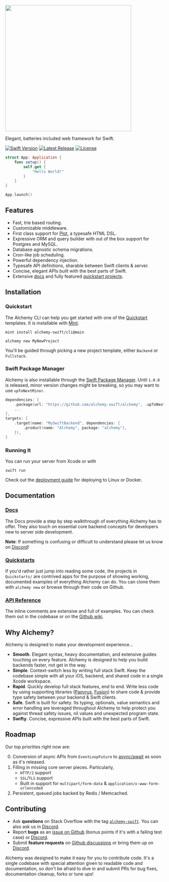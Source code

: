 <p><img src="https://user-images.githubusercontent.com/6025554/104392567-3226f000-54f7-11eb-9ad6-b8795764aace.png" width="400"></a></p>

<p>Elegant, batteries included web framework for Swift.</p>

<p>
<a href="https://swift.org"><img src="https://img.shields.io/badge/Swift-5.3-orange.svg" alt="Swift Version"></a>
<a href="https://github.com/alchemy-swift/alchemy/releases"><img src="https://img.shields.io/github/release/alchemy-swift/alchemy.svg" alt="Latest Release"></a>
<a href="https://github.com/alchemy-swift/alchemy/blob/main/LICENSE"><img src="https://img.shields.io/github/license/alchemy-swift/alchemy.svg" alt="License"></a>
</p>

```swift
struct App: Application {
    func setup() {
        self.get {
            "Hello World!"
        }
    }
}

App.launch()
```

## Features

- Fast, trie based routing.
- Customizable middleware.
- First class support for [Plot](https://github.com/JohnSundell/Plot), a typesafe HTML DSL.
- Expressive ORM and query builder with out of the box support for Postgres and MySQL.
- Database agnostic schema migrations.
- Cron-like job scheduling.
- Powerful dependency injection.
- Typesafe API definitions, sharable between Swift clients & server.
- Concise, elegant APIs built with the best parts of Swift.
- Extensive [docs](Docs#docs) and fully featured [quickstart projects](Quickstarts/).

## Installation

### Quickstart

The Alchemy CLI can help you get started with one of the [Quickstart](Quickstarts/) templates. It is installable with [Mint](https://github.com/yonaskolb/Mint).

```shell
mint install alchemy-swift/cli@main
```

```shell
alchemy new MyNewProject
```

You'll be guided through picking a new project template, either `Backend` or `Fullstack`.

### Swift Package Manager

Alchemy is also installable through the [Swift Package Manager](https://github.com/apple/swift-package-manager). Until `1.0.0` is released, minor version changes might be breaking, so you may want to use `upToNextMinor`.

```swift
dependencies: [
    .package(url: "https://github.com/alchemy-swift/alchemy", .upToNextMinor(from: "0.1.0"))
    ...
],
targets: [
    .target(name: "MySwiftBackend", dependencies: [
        .product(name: "Alchemy", package: "alchemy"),
    ]),
]
```

### Running It

You can run your server from Xcode or with

```shell
swift run
```

Check out the [deployment guide](Docs/9_Deploying.md) for deploying to Linux or Docker.

## Documentation

### [Docs](Docs#docs)

The Docs provide a step by step walkthrough of everything Alchemy has to offer. They also touch on essential core backend concepts for developers new to server side development.

**Note**: If something is confusing or difficult to understand please let us know on [Discord](https://discord.gg/Rz6kWQTFn9)!

### [Quickstarts](/Quickstarts)

If you'd rather just jump into reading some code, the projects in `Quickstarts/` are contrived apps for the purpose of showing working, documented examples of everything Alchemy can do. You can clone them with `alchemy new` or browse through their code on Github.

### [API Reference](https://github.com/alchemy-swift/alchemy/wiki)

The inline comments are extensive and full of examples. You can check them out in the codebase or on the [Github wiki](https://github.com/alchemy-swift/alchemy/wiki).

## Why Alchemy?

Alchemy is designed to make your development experience...

- **Smooth**. Elegant syntax, heavy documentation, and extensive guides touching on every feature. Alchemy is designed to help you build backends faster, not get in the way.
- **Simple**. Context-switch less by writing full stack Swift. Keep the codebase simple with all your iOS, backend, and shared code in a single Xcode workspace.
- **Rapid**. Quickly develop full stack features, end to end. Write less code by using supporting libraries ([Papyrus](Docs/4_Papyrus.md), [Fusion](Docs/2_Fusion.md)) to share code & provide type safety between your backend & Swift clients.
- **Safe**. Swift is built for safety. Its typing, optionals, value semantics and error handling are leveraged throughout Alchemy to help protect you against thread safety issues, nil values and unexpected program state.
- **Swifty**. Concise, expressive APIs built with the best parts of Swift.

## Roadmap

Our top priorities right now are:

0. Conversion of async APIs from `EventLoopFuture` to [async/await](https://github.com/apple/swift-evolution/blob/main/proposals/0296-async-await.md) as soon as it's released.
1. Filling in missing core server pieces. Particularly,
    - `HTTP/2` support
    - `SSL`/`TLS` support
    - Built in support for `multipart/form-data` & `application/x-www-form-urlencoded`
2. Persistent, queued jobs backed by Redis / Memcached.

## Contributing

- Ask **questions** on Stack Overflow with the tag [`alchemy-swift`](https://stackoverflow.com/questions/tagged/alchemy-swift). You can also ask us in [Discord](https://discord.gg/Rz6kWQTFn9).
- Report **bugs** as an [issue on Github](https://github.com/alchemy-swift/alchemy/issues/new) (bonus points if it's with a failing test case) or [Discord](https://discord.gg/mWzHgHqYFA).
- Submit **feature requests** on [Github discussions](https://github.com/alchemy-swift/alchemy/discussions) or bring them up on [Discord](https://discord.gg/74Bq29q22u).

Alchemy was designed to make it easy for you to contribute code. It's a single codebase with special attention given to readable code and documentation, so don't be afraid to dive in and submit PRs for bug fixes, documentation cleanup, forks or tune ups!
